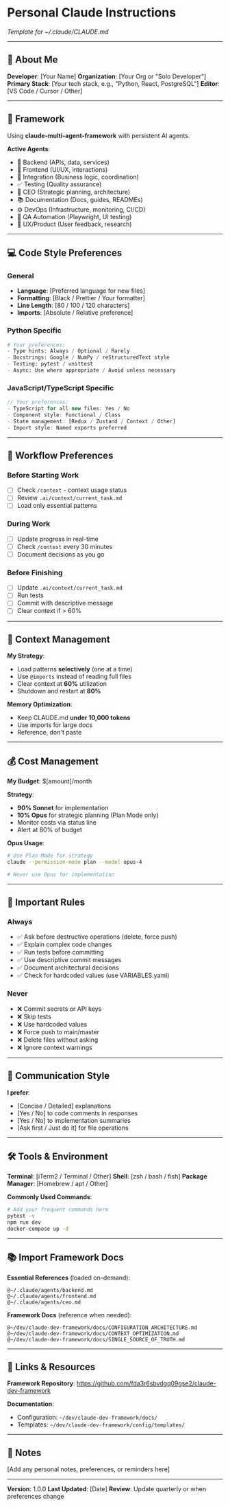 # Personal Claude Instructions
*Template for ~/.claude/CLAUDE.md*

---

## 🎯 About Me

**Developer**: [Your Name]
**Organization**: [Your Org or "Solo Developer"]
**Primary Stack**: [Your tech stack, e.g., "Python, React, PostgreSQL"]
**Editor**: [VS Code / Cursor / Other]

---

## 🤖 Framework

Using **claude-multi-agent-framework** with persistent AI agents.

**Active Agents**:
- 🤖 Backend (APIs, data, services)
- 🎨 Frontend (UI/UX, interactions)
- 🔗 Integration (Business logic, coordination)
- ✅ Testing (Quality assurance)
- 👑 CEO (Strategic planning, architecture)
- 📚 Documentation (Docs, guides, READMEs)
- ⚙️  DevOps (Infrastructure, monitoring, CI/CD)
- 🧪 QA Automation (Playwright, UI testing)
- 👤 UX/Product (User feedback, research)

---

## 💻 Code Style Preferences

### General
- **Language**: [Preferred language for new files]
- **Formatting**: [Black / Prettier / Your formatter]
- **Line Length**: [80 / 100 / 120 characters]
- **Imports**: [Absolute / Relative preference]

### Python Specific
```python
# Your preferences:
- Type hints: Always / Optional / Rarely
- Docstrings: Google / NumPy / reStructuredText style
- Testing: pytest / unittest
- Async: Use where appropriate / Avoid unless necessary
```

### JavaScript/TypeScript Specific
```javascript
// Your preferences:
- TypeScript for all new files: Yes / No
- Component style: Functional / Class
- State management: [Redux / Zustand / Context / Other]
- Import style: Named exports preferred
```

---

## 🔧 Workflow Preferences

### Before Starting Work
- [ ] Check `/context` - context usage status
- [ ] Review `.ai/context/current_task.md`
- [ ] Load only essential patterns

### During Work
- [ ] Update progress in real-time
- [ ] Check `/context` every 30 minutes
- [ ] Document decisions as you go

### Before Finishing
- [ ] Update `.ai/context/current_task.md`
- [ ] Run tests
- [ ] Commit with descriptive message
- [ ] Clear context if > 60%

---

## 🎯 Context Management

**My Strategy**:
- Load patterns **selectively** (one at a time)
- Use `@imports` instead of reading full files
- Clear context at **60%** utilization
- Shutdown and restart at **80%**

**Memory Optimization**:
- Keep CLAUDE.md **under 10,000 tokens**
- Use imports for large docs
- Reference, don't paste

---

## 💰 Cost Management

**My Budget**: $[amount]/month

**Strategy**:
- **90% Sonnet** for implementation
- **10% Opus** for strategic planning (Plan Mode only)
- Monitor costs via status line
- Alert at 80% of budget

**Opus Usage**:
```bash
# Use Plan Mode for strategy
claude --permission-mode plan --model opus-4

# Never use Opus for implementation
```

---

## 🚨 Important Rules

### Always
- ✅ Ask before destructive operations (delete, force push)
- ✅ Explain complex code changes
- ✅ Run tests before committing
- ✅ Use descriptive commit messages
- ✅ Document architectural decisions
- ✅ Check for hardcoded values (use VARIABLES.yaml)

### Never
- ❌ Commit secrets or API keys
- ❌ Skip tests
- ❌ Use hardcoded values
- ❌ Force push to main/master
- ❌ Delete files without asking
- ❌ Ignore context warnings

---

## 🎨 Communication Style

**I prefer**:
- [Concise / Detailed] explanations
- [Yes / No] to code comments in responses
- [Yes / No] to implementation summaries
- [Ask first / Just do it] for file operations

---

## 🛠️ Tools & Environment

**Terminal**: [iTerm2 / Terminal / Other]
**Shell**: [zsh / bash / fish]
**Package Manager**: [Homebrew / apt / Other]

**Commonly Used Commands**:
```bash
# Add your frequent commands here
pytest -v
npm run dev
docker-compose up -d
```

---

## 📚 Import Framework Docs

**Essential References** (loaded on-demand):
```
@~/.claude/agents/backend.md
@~/.claude/agents/frontend.md
@~/.claude/agents/ceo.md
```

**Framework Docs** (reference when needed):
```
@~/dev/claude-dev-framework/docs/CONFIGURATION_ARCHITECTURE.md
@~/dev/claude-dev-framework/docs/CONTEXT_OPTIMIZATION.md
@~/dev/claude-dev-framework/docs/SINGLE_SOURCE_OF_TRUTH.md
```

---

## 🔗 Links & Resources

**Framework Repository**: https://github.com/fda3r6sbvdgq09gse2/claude-dev-framework

**Documentation**:
- Configuration: `~/dev/claude-dev-framework/docs/`
- Templates: `~/dev/claude-dev-framework/config/templates/`

---

## 📝 Notes

[Add any personal notes, preferences, or reminders here]

---

**Version**: 1.0.0
**Last Updated**: [Date]
**Review**: Update quarterly or when preferences change
